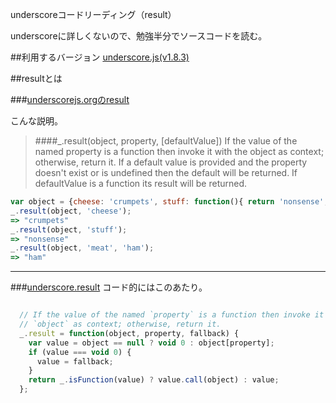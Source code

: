 underscoreコードリーディング（result）

underscoreに詳しくないので、勉強半分でソースコードを読む。



##利用するバージョン
[underscore.js(v1.8.3)](https://github.com/jashkenas/underscore/tree/1.8.3)


##resultとは


###[underscorejs.orgのresult](http://underscorejs.org/#result)

こんな説明。
>####_.result(object, property, [defaultValue]) 
> If the value of the named property is a function then invoke it with the object as context; otherwise, return it.
> If a default value is provided and the property doesn't exist or is undefined then the default will be returned.
> If defaultValue is a function its result will be returned.


```javascript
var object = {cheese: 'crumpets', stuff: function(){ return 'nonsense'; }};
_.result(object, 'cheese');
=> "crumpets"
_.result(object, 'stuff');
=> "nonsense"
_.result(object, 'meat', 'ham');
=> "ham"
```

------------- 


###[underscore.result](https://github.com/jashkenas/underscore/blob/1.8.3/underscore.js#L1363)
コード的にはこのあたり。

```javascript

  // If the value of the named `property` is a function then invoke it with the
  // `object` as context; otherwise, return it.
  _.result = function(object, property, fallback) {
    var value = object == null ? void 0 : object[property];
    if (value === void 0) {
      value = fallback;
    }
    return _.isFunction(value) ? value.call(object) : value;
  };


```

